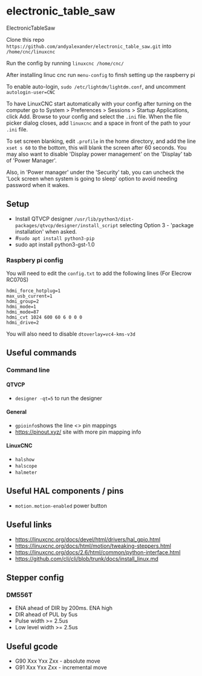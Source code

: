 # electronic_table_saw
ElectronicTableSaw

Clone this repo `https://github.com/andyalexander/electronic_table_saw.git` into `/home/cnc/linuxcnc`

Run the config by running `linuxcnc /home/cnc/`

After installing linuc cnc run `menu-config` to finsh setting up the raspberry pi

To enable auto-login, `sudo /etc/lightdm/lightdm.conf`, and uncomment `autologin-user=CNC`

To have LinuxCNC start automatically with your config after turning on the computer go to System > Preferences > Sessions > Startup Applications, click Add. Browse to your config and select the `.ini` file. When the file picker dialog closes, add `linuxcnc` and a space in front of the path to your `.ini` file.

To set screen blanking, edit `.profile` in the home directory, and add the line `xset s 60` to the bottom, this will blank the screen after 60 seconds.  You may also want to disable 'Display power management' on the 'Display' tab of 'Power Manager'.

Also, in 'Power manager' under the 'Security' tab, you can uncheck the 'Lock screen when system is going to sleep' option to avoid needing password when it wakes.

 
## Setup 

* Install QTVCP designer `/usr/lib/python3/dist-packages/qtvcp/designer/install_script` selecting Option 3 - 'package installation' when asked.  
* #`sudo apt install python3-pip`
* sudo apt install python3-gst-1.0

### Raspbery pi config

You will need to edit the `config.txt` to add the following lines (For Elecrow RC070S)

```
hdmi_force_hotplug=1
max_usb_current=1
hdmi_group=2
hdmi_mode=1
hdmi_mode=87
hdmi_cvt 1024 600 60 6 0 0 0
hdmi_drive=2
```

You will also need to disable `dtoverlay=vc4-kms-v3d`


## Useful commands

### Command line

#### QTVCP
* `designer -qt=5` to run the designer

#### General

* `gpioinfo`shows the line <> pin mappings
* https://pinout.xyz/ site with more pin mapping info

#### LinuxCNC

* `halshow`
* `halscope`
* `halmeter`


## Useful HAL components / pins

* `motion.motion-enabled` power button


## Useful links

* https://linuxcnc.org/docs/devel/html/drivers/hal_gpio.html
* https://linuxcnc.org/docs/html/motion/tweaking-steppers.html
* https://linuxcnc.org/docs/2.6/html/common/python-interface.html
* https://github.com/cli/cli/blob/trunk/docs/install_linux.md




## Stepper config

### DM556T
* ENA ahead of DIR by 200ms.  ENA high
* DIR ahead of PUL by 5us
* Pulse width >= 2.5us
* Low level width >= 2.5us



## Useful gcode
* G90 Xxx Yxx Zxx - absolute move
* G91 Xxx Yxx Zxx - incremental move
